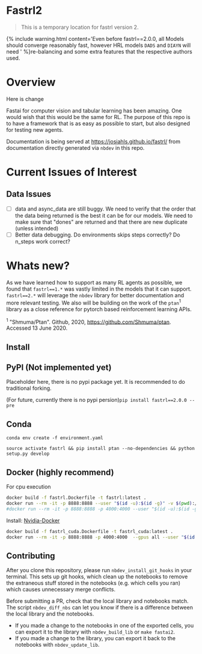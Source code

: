 # Fastrl2
> This is a temporary location for fastrl version 2.


{% include warning.html content='Even before fastrl==2.0.0, all Models should converge reasonably fast, however HRL models `DADS` and `DIAYN` will need ' %}re-balancing and some extra features that the respective authors used.

# Overview

Here is change

Fastai for computer vision and tabular learning has been amazing. One would wish that this would be the same for RL. The purpose of this repo is to have a framework that is as easy as possible to start, but also designed for testing new agents.

Documentation is being served  at https://josiahls.github.io/fastrl/ from documentation directly generated via `nbdev` in this repo.

# Current Issues of Interest

## Data Issues
- [ ] data and async_data are still buggy. We need to verify that the order that the data being returned is the best it can be for our models. We need to make sure that "dones" are returned and that there are new duplicate (unless intended)
- [ ] Better data debugging. Do environments skips steps correctly? Do n_steps work correct?

# Whats new?

As we have learned how to support as many RL agents as possible, we found that `fastrl==1.*` was vastly limited in the models that it can support. `fastrl==2.*` will leverage the `nbdev` library for better documentation and more relevant testing. We also will be building on the work of the `ptan`<sup>1</sup> library as a close reference for pytorch based reinforcement learning APIs. 


<sup>1</sup> "Shmuma/Ptan". Github, 2020, https://github.com/Shmuma/ptan. Accessed 13 June 2020.

## Install

## PyPI (Not implemented yet)
Placeholder here, there is no pypi package yet. It is recommended to do traditional forking.

(For future, currently there is no pypi persion)`pip install fastrl==2.0.0 --pre`

## Conda

`conda env create -f environment.yaml`

`source activate fastrl && pip install ptan --no-dependencies && python setup.py develop`

## Docker (highly recommend)

For cpu execution
```bash
docker build -f fastrl.Dockerfile -t fastrl:latest .
docker run --rm -it -p 8888:8888 --user "$(id -u):$(id -g)" -v $(pwd):/home/fastrl/fastrl fastrl:latest /bin/bash
#docker run --rm -it -p 8888:8888 -p 4000:4000 --user "$(id -u):$(id -g)" -v $(pwd):/opt/project/fastrl fastrl:latest /bin/bash
```

Install: [Nvidia-Docker](https://docs.nvidia.com/datacenter/cloud-native/container-toolkit/install-guide.html#docker)

```bash
docker build -f fastrl_cuda.Dockerfile -t fastrl_cuda:latest .
docker run --rm -it -p 8888:8888 -p 4000:4000  --gpus all --user "$(id -u):$(id -g)" -v $(pwd):/opt/project/fastrl fastrl_cuda:latest /bin/bash
```

## Contributing

After you clone this repository, please run `nbdev_install_git_hooks` in your terminal. This sets up git hooks, which clean up the notebooks to remove the extraneous stuff stored in the notebooks (e.g. which cells you ran) which causes unnecessary merge conflicts.

Before submitting a PR, check that the local library and notebooks match. The script `nbdev_diff_nbs` can let you know if there is a difference between the local library and the notebooks.
* If you made a change to the notebooks in one of the exported cells, you can export it to the library with `nbdev_build_lib` or `make fastai2`.
* If you made a change to the library, you can export it back to the notebooks with `nbdev_update_lib`.
